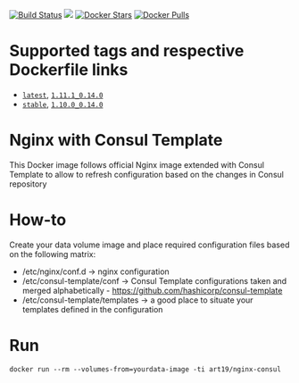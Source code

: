 [![Build Status](https://travis-ci.org/art19/docker-nginx-consul.svg?branch=master)](https://travis-ci.org/art19/docker-nginx-consul)
[![](https://badge.imagelayers.io/art19/nginx-consul.svg)](https://imagelayers.io/?images=art19/nginx-consul 'Get your own badge on imagelayers.io')
[![Docker Stars](https://img.shields.io/docker/stars/art19/nginx-consul.svg)](https://hub.docker.com/r/art19/nginx-consul/)
[![Docker Pulls](https://img.shields.io/docker/pulls/art19/nginx-consul.svg)](https://hub.docker.com/r/art19/nginx-consul/)

# Supported tags and respective Dockerfile links

- [`latest`](https://github.com/art19/docker-nginx-consul/blob/master/Dockerfile), [`1.11.1_0.14.0`](https://github.com/art19/docker-nginx-consul/blob/1.11.1_0.14.0/Dockerfile)
- [`stable`](https://github.com/art19/docker-nginx-consul/blob/stable/Dockerfile), [`1.10.0_0.14.0`](https://github.com/art19/docker-nginx-consul/blob/1.10.0_0.14.0/Dockerfile)

# Nginx with Consul Template

This Docker image follows official Nginx image extended with Consul Template to allow to refresh configuration based on the changes in Consul repository

# How-to

Create your data volume image and place required configuration files based on the following matrix:

* /etc/nginx/conf.d -> nginx configuration
* /etc/consul-template/conf -> Consul Template configurations taken and merged alphabetically - https://github.com/hashicorp/consul-template
* /etc/consul-template/templates -> a good place to situate your templates defined in the configuration

# Run

```
docker run --rm --volumes-from=yourdata-image -ti art19/nginx-consul
```
